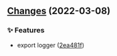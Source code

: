 ## [Changes](https://github.com/chnliquan/release/compare/v0.5.1...v0.5.2) (2022-03-08)


### ✨ Features

* export logger ([2ea481f](https://github.com/chnliquan/release/commit/2ea481f0862ca326f433432277f59b5e96df4c6c))




